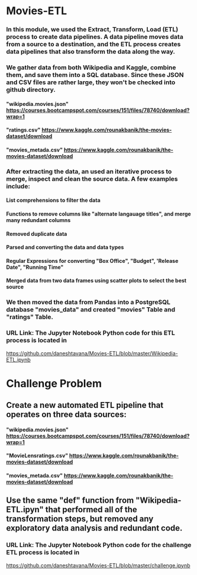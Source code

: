 # Movies-ETL

### In this module, we used the Extract, Transform, Load (ETL) process to create data pipelines. A data pipeline moves data from a source to a destination, and the ETL process creates data pipelines that also transform the data along the way.

### We gather data from both Wikipedia and Kaggle, combine them, and save them into a SQL database. Since these JSON and CSV files are rather large, they won't be checked into github directory. 

#### "wikipedia.movies.json" https://courses.bootcampspot.com/courses/151/files/78740/download?wrap=1
#### "ratings.csv" https://www.kaggle.com/rounakbanik/the-movies-dataset/download
#### "movies_metada.csv" https://www.kaggle.com/rounakbanik/the-movies-dataset/download

### After extracting the data, an used an iterative process to merge, inspect and clean the source data. A few examples include:
#### List comprehensions to filter the data 
#### Functions to remove columns like "alternate langauage titles", and merge many redundant columns
#### Removed duplicate data
#### Parsed and converting the data and data types
#### Regular Expressions for converting "Box Office", "Budget", 'Release Date", "Running Time"
#### Merged data from two data frames using scatter plots to select the best source

### We then moved the data from Pandas into a PostgreSQL database "movies_data" and created "movies" Table and "ratings" Table.   
### URL Link: The Jupyter Notebook Python code for this ETL process is located in
https://github.com/daneshtavana/Movies-ETL/blob/master/Wikipedia-ETL.ipynb

# Challenge Problem

## Create a new automated ETL pipeline that operates on three data sources:
#### "wikipedia.movies.json" https://courses.bootcampspot.com/courses/151/files/78740/download?wrap=1
#### "MovieLensratings.csv" https://www.kaggle.com/rounakbanik/the-movies-dataset/download
#### "movies_metada.csv" https://www.kaggle.com/rounakbanik/the-movies-dataset/download


## Use the same "def" function from "Wikipedia-ETL.ipyn" that performed all of the transformation steps, but removed any exploratory data analysis and redundant code.
### URL Link: The Jupyter Notebook Python code for the challenge ETL process is located in
https://github.com/daneshtavana/Movies-ETL/blob/master/challenge.ipynb
